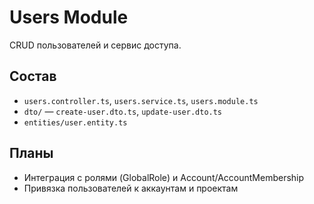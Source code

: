 # Users Module

CRUD пользователей и сервис доступа.

## Состав

- `users.controller.ts`, `users.service.ts`, `users.module.ts`
- `dto/` — `create-user.dto.ts`, `update-user.dto.ts`
- `entities/user.entity.ts`

## Планы

- Интеграция с ролями (GlobalRole) и Account/AccountMembership
- Привязка пользователей к аккаунтам и проектам
